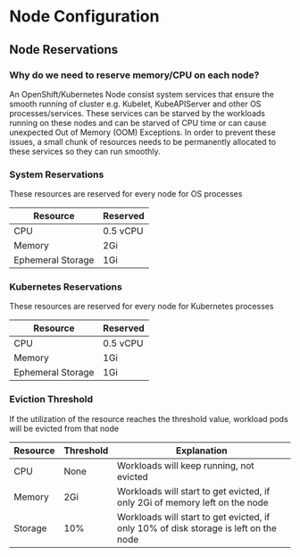# Node Configuration

## Node Reservations

### Why do we need to reserve memory/CPU on each node?

An OpenShift/Kubernetes Node consist system services that ensure the smooth running of cluster e.g. Kubelet, KubeAPIServer and other OS processes/services. These services can be starved by the workloads running on these nodes and can be starved of CPU time or can cause unexpected Out of Memory (OOM) Exceptions. In order to prevent these issues, a small chunk of resources needs to be permanently allocated to these services so they can run smoothly.

### System Reservations

These resources are reserved for every node for OS processes

| Resource   |  Reserved  |
| -- | -- |
| CPU | 0.5 vCPU |
| Memory | 2Gi |
| Ephemeral Storage | 1Gi |

### Kubernetes Reservations

These resources are reserved for every node for Kubernetes processes

| Resource   |  Reserved  |
| -- | -- |
| CPU | 0.5 vCPU |
| Memory | 1Gi |
| Ephemeral Storage | 1Gi |

### Eviction Threshold

If the utilization of the resource reaches the threshold value, workload pods will be evicted from that node

| Resource   |  Threshold  | Explanation |
| -- | -- | -- |
| CPU | None |  Workloads will keep running, not evicted |
| Memory | 2Gi | Workloads will start to get evicted, if only 2Gi of memory left on the node |
| Storage | 10% | Workloads will start to get evicted, if only 10% of disk storage is left on the node |